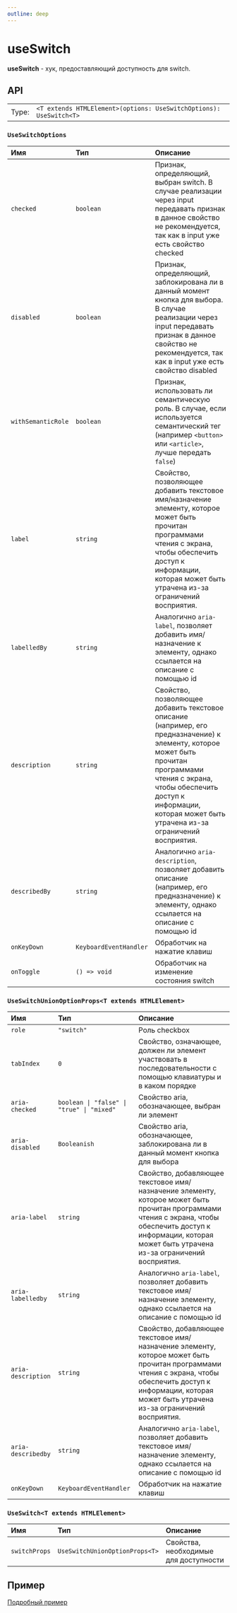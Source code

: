 ```yaml
---
outline: deep
---
```


# useSwitch

**useSwitch** - хук, предоставляющий доступность для switch.

## API

|       |                                                                    |
| ----: |:-------------------------------------------------------------------|
| Type: | `<T extends HTMLElement>(options: UseSwitchOptions): UseSwitch<T>` |

### `UseSwitchOptions`

| Имя               | Тип      | Описание    |
|:-------------------|:-----------|:-----------|
| `checked`  | `boolean`   | Признак, определяющий, выбран switch. В случае реализации через input передавать признак в данное свойство не рекомендуется, так как в input уже есть свойство checked  | 
| `disabled`  | `boolean`   | Признак, определяющий, заблокирована ли в данный момент кнопка для выбора. В случае реализации через input передавать признак в данное свойство не рекомендуется, так как в input уже есть свойство disabled  | 
| `withSemanticRole`  | `boolean`   | Признак, использовать ли семантическую роль. В случае, если используется семантический тег (например `<button>` или `<article>`, лучше передать `false`)  | 
| `label`  | `string`   | Свойство, позволяющее добавить текстовое имя/назначение элементу, которое может быть прочитан программами чтения с экрана, чтобы обеспечить доступ к информации, которая может быть утрачена из-за ограничений восприятия.  | 
| `labelledBy`  | `string`   | Аналогично `aria-label`, позволяет добавить имя/назначение к элементу, однако ссылается на описание с помощью id  | 
| `description`  | `string`   | Свойство, позволяющее добавить текстовое описание (например, его предназначение) к элементу, которое может быть прочитан программами чтения с экрана, чтобы обеспечить доступ к информации, которая может быть утрачена из-за ограничений восприятия.  | 
| `describedBy`  | `string`   | Аналогично `aria-description`, позволяет добавить описание (например, его предназначение) к элементу, однако ссылается на описание с помощью id  | 
| `onKeyDown`  | `KeyboardEventHandler`   | Обработчик на нажатие клавиш  | 
| `onToggle`  | `() => void`   | Обработчик на изменение состояния switch  | 

### `UseSwitchUnionOptionProps<T extends HTMLElement>`

| Имя               | Тип      | Описание    |
|:-------------------|:-----------|:-----------|
| `role`  | `"switch"`   | Роль checkbox  | 
| `tabIndex`  | `0`   | Свойство, означающее, должен ли элемент участвовать в последовательности с помощью клавиатуры и в каком порядке  | 
| `aria-checked`  | `boolean \| "false" \| "true" \| "mixed"`   | Свойство aria, обозначающее, выбран ли элемент  | 
| `aria-disabled`  | `Booleanish`   | Свойство aria, обозначающее, заблокирована ли в данный момент кнопка для выбора  | 
| `aria-label`  | `string`   | Свойство, добавляющее текстовое имя/назначение элементу, которое может быть прочитан программами чтения с экрана, чтобы обеспечить доступ к информации, которая может быть утрачена из-за ограничений восприятия.  | 
| `aria-labelledby`  | `string`   | Аналогично `aria-label`, позволяет добавить текстовое имя/назначение элементу, однако ссылается на описание с помощью id  | 
| `aria-description`  | `string`   | Свойство, добавляющее текстовое имя/назначение элементу, которое может быть прочитан программами чтения с экрана, чтобы обеспечить доступ к информации, которая может быть утрачена из-за ограничений восприятия.  | 
| `aria-describedby`  | `string`   | Аналогично `aria-label`, позволяет добавить текстовое имя/назначение элементу, однако ссылается на описание с помощью id  | 
| `onKeyDown`  | `KeyboardEventHandler`   | Обработчик на нажатие клавиш  | 

### `UseSwitch<T extends HTMLElement>`

| Имя               | Тип      | Описание    |
|:-------------------|:-----------|:-----------|
| `switchProps`  | `UseSwitchUnionOptionProps<T>`   | Свойства, необходимые для доступности  | 

## Пример

[Подробный пример](/switch/conceptions#пример)
